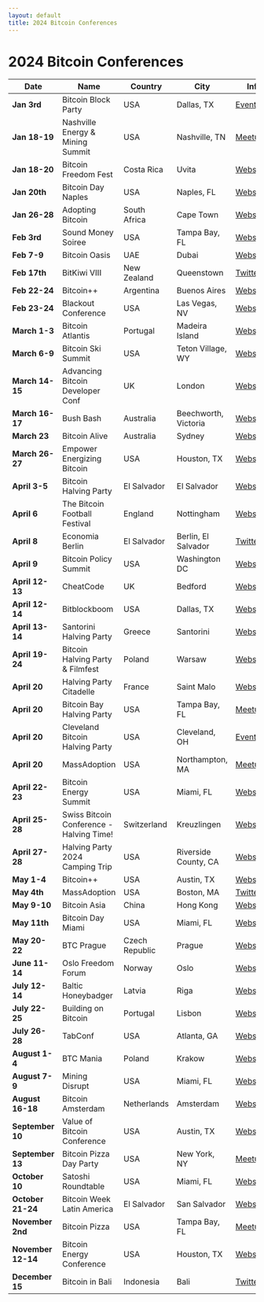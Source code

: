 ```yaml
---
layout: default
title: 2024 Bitcoin Conferences
---
```


# 2024 Bitcoin Conferences

| **Date**        | **Name**                                  | **Country**          | **City**                  | **Info**                                                                                 |
|------------------|-------------------------------------------|----------------------|---------------------------|-----------------------------------------------------------------------------------------|
| **Jan 3rd**     | Bitcoin Block Party                      | USA                  | Dallas, TX                | [Eventbrite](https://www.eventbrite.com/e/bitcoin-block-party-wednesday-january-3-2024-in-dallas-texas-tickets-755577240867) |
| **Jan 18-19**   | Nashville Energy & Mining Summit         | USA                  | Nashville, TN             | [Meetup](https://www.meetup.com/bitcoinpark/events/290980686/)                          |
| **Jan 18-20**   | Bitcoin Freedom Fest                     | Costa Rica           | Uvita                     | [Website](https://www.bitcoinfreedomfestival.com/)                                      |
| **Jan 20th**    | Bitcoin Day Naples                       | USA                  | Naples, FL                | [Website](https://bitcoinday.io/naples24)                                               |
| **Jan 26-28**   | Adopting Bitcoin                         | South Africa         | Cape Town                 | [Website](https://adoptingbitcoin.org/capetown-2024/)                                   |
| **Feb 3rd**     | Sound Money Soiree                      | USA                  | Tampa Bay, FL             | [Website](https://www.bitcoinbay.live/sound-money-soiree)                               |
| **Feb 7-9**     | Bitcoin Oasis                            | UAE                  | Dubai                     | [Website](https://bitcoin-oasis.com/)                                                   |
| **Feb 17th**    | BitKiwi VIII                             | New Zealand          | Queenstown                | [Twitter](https://twitter.com/Bitkiwi1)                                                 |
| **Feb 22-24**   | Bitcoin++                                | Argentina            | Buenos Aires              | [Website](https://btcplusplus.dev/)                                                     |
| **Feb 23-24**   | Blackout Conference                      | USA                  | Las Vegas, NV             | [Website](https://www.blackbitcoinbillionaire.com/get-ready-for-the-las-vegas-blackout/) |
| **March 1-3**   | Bitcoin Atlantis                         | Portugal             | Madeira Island            | [Website](https://bitcoinatlantis.com/)                                                 |
| **March 6-9**   | Bitcoin Ski Summit                       | USA                  | Teton Village, WY         | [Website](https://www.apres.tech/bitcoin-ski-summit-2024)                               |
| **March 14-15** | Advancing Bitcoin Developer Conf         | UK                   | London                    | [Website](https://www.advancingbitcoin.com/)                                            |
| **March 16-17** | Bush Bash                                | Australia            | Beechworth, Victoria      | [Website](https://bitcoinbushbash.info/)                                                |
| **March 23**    | Bitcoin Alive                            | Australia            | Sydney                    | [Website](https://bitcoinalive.io/)                                                     |
| **March 26-27** | Empower Energizing Bitcoin              | USA                  | Houston, TX               | [Website](https://digitalwildcatters.com/event/empower-energizing-bitcoin/)             |
| **April 3-5**   | Bitcoin Halving Party                    | El Salvador          | El Salvador               | [Website](https://bitcoinhalvingparty.com/)                                             |
| **April 6**     | The Bitcoin Football Festival           | England              | Nottingham                | [Website](https://www.bitcoinnottingham.org/bitcoin-football-festival/)                |
| **April 8**     | Economia Berlin                          | El Salvador          | Berlin, El Salvador       | [Twitter](https://twitter.com/EconomiaBtc)                                              |
| **April 9**     | Bitcoin Policy Summit                   | USA                  | Washington DC             | [Website](https://www.btcpolicysummit.org/)                                             |
| **April 12-13** | CheatCode                                | UK                   | Bedford                   | [Website](https://www.cheatcode.co.uk/)                                                 |
| **April 12-14** | Bitblockboom                             | USA                  | Dallas, TX                | [Website](https://bitblockboom.com/)                                                    |
| **April 13-14** | Santorini Halving Party                 | Greece               | Santorini                 | [Website](https://public.theorangepillapp.com/event/651ae68a651a9497e3a85e7d)          |
| **April 19-24** | Bitcoin Halving Party & Filmfest         | Poland               | Warsaw                    | [Website](https://bitcoinfilmfest.com/europeanhalvingparty/)                            |
| **April 20**    | Halving Party Citadelle                 | France               | Saint Malo                | [Website](https://www.breizhbitcoin.com/halving-party-citadelle/)                      |
| **April 20**    | Bitcoin Bay Halving Party               | USA                  | Tampa Bay, FL             | [Meetup](https://www.meetup.com/tampa-bay-bitcoin/events/300031084/)                    |
| **April 20**    | Cleveland Bitcoin Halving Party         | USA                  | Cleveland, OH             | [Eventbrite](https://www.eventbrite.com/e/cleveland-bitcoin-presents-2024-halving-celebration-tickets-727515898637) |
| **April 20**    | MassAdoption                             | USA                  | Northampton, MA           | [Meetup](https://www.meetup.com/western-mass-bitcoin-meetup/events/299831951/)          |
| **April 22-23** | Bitcoin Energy Summit                   | USA                  | Miami, FL                 | [Website](https://www.bitcoinenergysummit.com/)                                         |
| **April 25-28** | Swiss Bitcoin Conference - Halving Time!| Switzerland          | Kreuzlingen               | [Website](https://swiss-bitcoin-conference.com/)                                        |
| **April 27-28** | Halving Party 2024 Camping Trip         | USA                  | Riverside County, CA      | [Website](https://btcpins.com/halving-2024/)                                           |
| **May 1-4**     | Bitcoin++                                | USA                  | Austin, TX                | [Website](https://btcplusplus.dev/)                                                     |
| **May 4th**     | MassAdoption                             | USA                  | Boston, MA                | [Twitter](https://twitter.com/BTC_Mass)                                                 |
| **May 9-10**    | Bitcoin Asia                             | China                | Hong Kong                 | [Website](https://b.tc/conference/asia)                                                 |
| **May 11th**    | Bitcoin Day Miami                       | USA                  | Miami, FL                 | [Website](https://bitcoinday.io/miami24)                                                |
| **May 20-22**   | BTC Prague                               | Czech Republic       | Prague                    | [Website](https://btcprague.com/)                                                       |
| **June 11-14**  | Oslo Freedom Forum                      | Norway               | Oslo                      | [Website](https://oslofreedomforum.com/)                                                |
| **July 12-14**  | Baltic Honeybadger                      | Latvia               | Riga                      | [Website](https://baltichoneybadger.com/)                                               |
| **July 22-25**  | Building on Bitcoin                     | Portugal             | Lisbon                    | [Website](https://buildingonbitcoin.org/)                                               |
| **July 26-28**  | TabConf                                  | USA                  | Atlanta, GA               | [Website](https://tabconf.com/)                                                         |
| **August 1-4**  | BTC Mania                               | Poland               | Krakow                    | [Website](https://btcmania.com/)                                                        |
| **August 7-9**  | Mining Disrupt                         | USA                  | Miami, FL                 | [Website](https://miningdisrupt.com/)                                                   |
| **August 16-18**| Bitcoin Amsterdam                      | Netherlands          | Amsterdam                 | [Website](https://b.tc/conference/amsterdam)                                            |
| **September 10**| Value of Bitcoin Conference             | USA                  | Austin, TX                | [Website](https://valueofbitcoin.com/)                                                  |
| **September 13**| Bitcoin Pizza Day Party                | USA                  | New York, NY              | [Meetup](https://www.meetup.com/bitcoinnyc/events/294867356/)                           |
| **October 10**  | Satoshi Roundtable                     | USA                  | Miami, FL                 | [Website](https://satoshiroundtable.com/)                                               |
| **October 21-24**| Bitcoin Week Latin America            | El Salvador          | San Salvador              | [Website](https://bitcoinweek.com/)                                                     |
| **November 2nd**| Bitcoin Pizza                         | USA                  | Tampa Bay, FL             | [Meetup](https://www.meetup.com/tampa-bay-bitcoin/events/300031084/)                    |
| **November 12-14**| Bitcoin Energy Conference            | USA                  | Houston, TX               | [Website](https://bitcoinenergyconference.com/)                                         |
| **December 15** | Bitcoin in Bali                        | Indonesia            | Bali                      | [Twitter](https://twitter.com/bitcoinbali)                                              |


